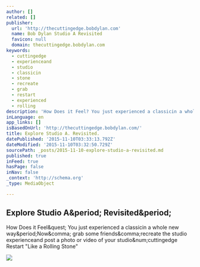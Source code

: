 ```yaml
---
author: []
related: []
publisher:
  url: 'http://thecuttingedge.bobdylan.com'
  name: Bob Dylan Studio A Revisited
  favicon: null
  domain: thecuttingedge.bobdylan.com
keywords:
  - cuttingedge
  - experienceand
  - studio
  - classicin
  - stone
  - recreate
  - grab
  - restart
  - experienced
  - rolling
description: 'How Does it Feel? You just experienced a classicin a whole new way.Now, grab some friends,recreate the studio experienceand post a photo or video of your studio#cuttingedge Restart "Like a Rolling Stone"'
inLanguage: en
app_links: []
isBasedOnUrl: 'http://thecuttingedge.bobdylan.com/'
title: Explore Studio A. Revisited.
datePublished: '2015-11-10T03:33:13.792Z'
dateModified: '2015-11-10T03:32:50.729Z'
sourcePath: _posts/2015-11-10-explore-studio-a-revisited.md
published: true
inFeed: true
hasPage: false
inNav: false
_context: 'http://schema.org'
_type: MediaObject

---
```

<article style=""><h1>Explore Studio A&amp;period; Revisited&amp;period;</h1><p>How Does it Feel&amp;quest; You just experienced a classicin a whole new way&amp;period;Now&amp;comma; grab some friends&amp;comma;recreate the studio experienceand post a photo or video of your studio&amp;num;cuttingedge Restart "Like a Rolling Stone"</p><img src="http://thecuttingedge.bobdylan.com/img/social/bobdylan_facebookthumbnail_landing.jpg" /></article>